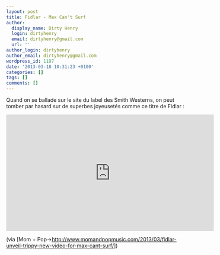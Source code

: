 ```yaml
---
layout: post
title: Fidlar - Max Can't Surf
author:
  display_name: Dirty Henry
  login: dirtyhenry
  email: dirtyhenry@gmail.com
  url: ''
author_login: dirtyhenry
author_email: dirtyhenry@gmail.com
wordpress_id: 1197
date: '2013-03-18 10:31:23 +0100'
categories: []
tags: []
comments: []
---
```

Quand on se ballade sur le site du label des Smith Westerns, on peut tomber par hasard sur de superbes joyeusetés comme ce titre de Fidlar :

<iframe width="560" height="315" src="http://www.youtube.com/embed/PXQ3_BWCe3w" frameborder="0" allowfullscreen></iframe>

(via [Mom + Pop->http://www.momandpopmusic.com/2013/03/fidlar-unveil-trippy-new-video-for-max-cant-surf/])
